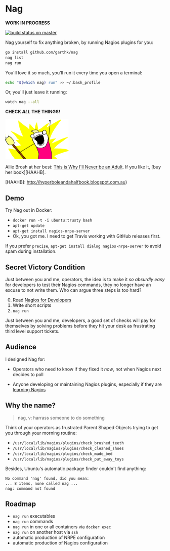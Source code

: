 # Nag

**WORK IN PROGRESS**

[![build status on master](https://api.travis-ci.org/garthk/nag.svg?branch=master)](https://travis-ci.org/garthk/nag)

Nag yourself to fix anything broken, by running Nagios plugins for you:

```sh
go install github.com/garthk/nag
nag list
nag run
```

You'll love it so much, you'll run it every time you open a terminal:

```sh
echo "$(which nag) run" >> ~/.bash_profile
```

Or, you'll just leave it running:

```sh
watch nag --all
```

**CHECK _ALL_ THE THINGS!**

![Allie Brosh preparing for her new life as an adult](doc/ALL-THE-THINGS-50.png)

Allie Brosh at her best: [This is Why I'll Never be an Adult][TIWINBA]. If you like it, [buy her book][HAAHB].

[TIWINBA]: http://hyperboleandahalf.blogspot.com.au/2010/06/this-is-why-ill-never-be-adult.html
[HAAHB]: http://hyperboleandahalfbook.blogspot.com.au)

## Demo

Try Nag out in Docker:

* `docker run -t -i ubuntu:trusty bash`
* `apt-get update`
* `apt-get install nagios-nrpe-server`
* Ok, you got me. I need to get Travis working with GitHub releases first.

If you prefer `precise`, `apt-get install dialog nagios-nrpe-server` to avoid
spam during installation.

## Secret Victory Condition

Just between you and me, operators, the idea is to make it _so absurdly easy_
for developers to test their Nagios commands, they no longer have an excuse to
not write them. Who can argue three steps is too hard?

0. Read [Nagios for Developers][NFD]
0. Write short scripts
0. `nag run`

Just between you and me, developers, a good set of checks will pay for
themselves by solving problems before they hit your desk as frustrating third
level support tickets.

[NFD]:doc/nagios-for-developers.md

## Audience

I designed Nag for:

* Operators who need to know if they fixed it _now_, not when
  Nagios next decides to poll

* Anyone developing or maintaining Nagios plugins, especially if they are
  [learning Nagios][NFD]

## Why the name?

> nag, v: harrass someone to do something

Think of your operators as frustrated Parent Shaped Objects trying to get you
through your morning routine:

* `/usr/local/lib/nagios/plugins/check_brushed_teeth`
* `/usr/local/lib/nagios/plugins/check_cleaned_shoes`
* `/usr/local/lib/nagios/plugins/check_made_bed`
* `/usr/local/lib/nagios/plugins/check_put_away_toys`

Besides, Ubuntu's automatic package finder couldn't find anything:

```
No command 'nag' found, did you mean:
... 8 items, none called nag ...
nag: command not found
```

## Roadmap

* `nag run` executables
* `nag run` commands
* `nag run` in one or all containers via `docker exec`
* `nag run` on another host via `ssh`
* automatic production of NRPE configuration
* automatic production of Nagios configuration

[Plugin API]: http://nagios.sourceforge.net/docs/3_0/pluginapi.html
[exported resources]: https://docs.puppetlabs.com/guides/exported_resources.html
[mines]: http://docs.saltstack.com/en/latest/topics/mine/
[nagiosplugin]: https://pypi.python.org/pypi/nagiosplugin/1.2.2
[NCSA]: https://exchange.nagios.org/directory/Addons/Passive-Checks/NSCA--2D-Nagios-Service-Check-Acceptor/details
[NRPE]: https://exchange.nagios.org/directory/Addons/Monitoring-Agents/NRPE--2D-Nagios-Remote-Plugin-Executor/details
[passive]: https://exchange.nagios.org/directory/Addons/Passive-Checks
